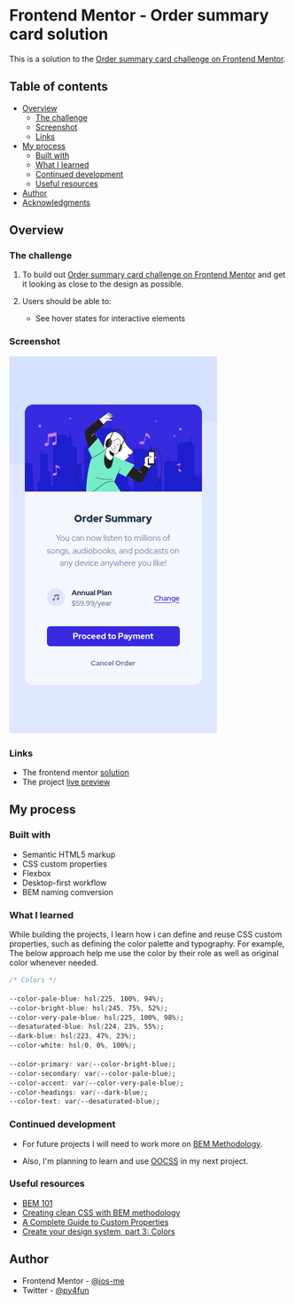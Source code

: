 # Frontend Mentor - Order summary card solution

This is a solution to the [Order summary card challenge on Frontend Mentor](https://www.frontendmentor.io/challenges/order-summary-component-QlPmajDUj).

## Table of contents

- [Overview](#overview)
  - [The challenge](#the-challenge)
  - [Screenshot](#screenshot)
  - [Links](#links)
- [My process](#my-process)
  - [Built with](#built-with)
  - [What I learned](#what-i-learned)
  - [Continued development](#continued-development)
  - [Useful resources](#useful-resources)
- [Author](#author)
- [Acknowledgments](#acknowledgments)

## Overview

### The challenge

1. To build out [Order summary card challenge on Frontend Mentor](https://www.frontendmentor.io/challenges/order-summary-component-QlPmajDUj) and get it looking as close to the design as possible.

2. Users should be able to:

   - See hover states for interactive elements

### Screenshot

![A screenshot of my solution](./screenshot-mobile.png)

### Links

- The frontend mentor [solution](https://your-solution-url.com)
- The project [ live preview](https://jos-me.github.io/order-summary-component/)

## My process

### Built with

- Semantic HTML5 markup
- CSS custom properties
- Flexbox
- Desktop-first workflow
- BEM naming comversion

### What I learned

While building the projects, I learn how i can define and reuse CSS custom properties, such as defining the color palette and typography. For example, The below approach help me use the color by their role as well as original color whenever needed.

```css
/* Colors */

--color-pale-blue: hsl(225, 100%, 94%);
--color-bright-blue: hsl(245, 75%, 52%);
--color-very-pale-blue: hsl(225, 100%, 98%);
--desaturated-blue: hsl(224, 23%, 55%);
--dark-blue: hsl(223, 47%, 23%);
--color-white: hsl(0, 0%, 100%);

--color-primary: var(--color-bright-blue);
--color-secondary: var(--color-pale-blue);
--color-accent: var(--color-very-pale-blue);
--color-headings: var(--dark-blue);
--color-text: var(--desaturated-blue);
```

### Continued development

- For future projects I will need to work more on [BEM Methodology](https://en.bem.info/methodology/).

- Also, I'm planning to learn and use [OOCSS](http://oocss.org/) in my next project.

### Useful resources

- [BEM 101](https://css-tricks.com/bem-101/)
- [Creating clean CSS with BEM methodology](https://www.devbridge.com/articles/implementing-clean-css-bem-method/)
- [A Complete Guide to Custom Properties ](https://css-tricks.com/a-complete-guide-to-custom-properties/)
- [Create your design system, part 3: Colors](https://medium.com/codyhouse/create-your-design-system-part-3-colors-798e4729921f)

## Author

- Frontend Mentor - [@jos-me](https://www.frontendmentor.io/profile/jos-me)
- Twitter - [@py4fun](https://www.twitter.com/yourusername)
